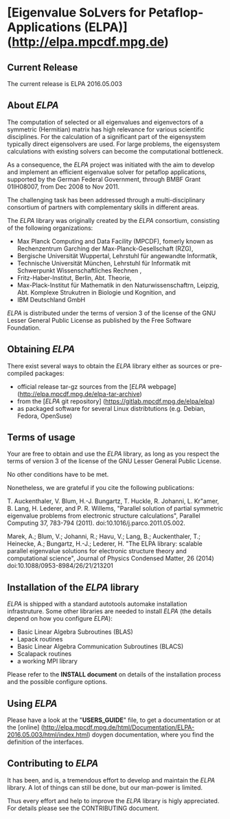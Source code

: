 # [Eigenvalue SoLvers for Petaflop-Applications (ELPA)] (http://elpa.mpcdf.mpg.de)

## Current Release ##

The current release is ELPA 2016.05.003

## About *ELPA*

The computation of selected or all eigenvalues and eigenvectors of a symmetric
(Hermitian) matrix has high relevance for various scientific disciplines.
For the calculation of a significant part of the eigensystem typically direct
eigensolvers are used. For large problems, the eigensystem calculations with
existing solvers can become the computational bottleneck.

As a consequence, the *ELPA* project was initiated with the aim to develop and
implement an efficient eigenvalue solver for petaflop applications, supported
by the German Federal Government, through BMBF Grant 01IH08007, from
Dec 2008 to Nov 2011.

The challenging task has been addressed through a multi-disciplinary consortium
of partners with complementary skills in different areas.

The *ELPA* library was originally created by the *ELPA* consortium,
consisting of the following organizations:

- Max Planck Computing and Data Facility (MPCDF), fomerly known as
  Rechenzentrum Garching der Max-Planck-Gesellschaft (RZG),
- Bergische Universität Wuppertal, Lehrstuhl für angewandte
  Informatik,
- Technische Universität München, Lehrstuhl für Informatik mit
  Schwerpunkt Wissenschaftliches Rechnen ,
- Fritz-Haber-Institut, Berlin, Abt. Theorie,
- Max-Plack-Institut für Mathematik in den Naturwissenschaftrn,
  Leipzig, Abt. Komplexe Strukutren in Biologie und Kognition,
  and
- IBM Deutschland GmbH

*ELPA* is distributed under the terms of version 3 of the license of the
GNU Lesser General Public License as published by the Free Software Foundation.

## Obtaining *ELPA*

There exist several ways to obtain the *ELPA* library either as sources or pre-compiled packages:

- official release tar-gz sources from the [*ELPA* webpage] (http://elpa.mpcdf.mpg.de/elpa-tar-archive)
- from the [*ELPA* git repository] (https://gitlab.mpcdf.mpg.de/elpa/elpa)
- as packaged software for several Linux distribtutions (e.g. Debian, Fedora, OpenSuse)

## Terms of usage

Your are free to obtain and use the *ELPA* library, as long as you respect the terms
of version 3 of the license of the GNU Lesser General Public License.

No other conditions have to be met.

Nonetheless, we are grateful if you cite the following publications:

  T. Auckenthaler, V. Blum, H.-J. Bungartz, T. Huckle, R. Johanni,
  L. Kr\"amer, B. Lang, H. Lederer, and P. R. Willems,
  "Parallel solution of partial symmetric eigenvalue problems from
  electronic structure calculations",
  Parallel Computing 37, 783-794 (2011).
  doi:10.1016/j.parco.2011.05.002.

  Marek, A.; Blum, V.; Johanni, R.; Havu, V.; Lang, B.; Auckenthaler,
  T.; Heinecke, A.; Bungartz, H.-J.; Lederer, H.
  "The ELPA library: scalable parallel eigenvalue solutions for electronic
  structure theory and computational science",
  Journal of Physics Condensed Matter, 26 (2014)
  doi:10.1088/0953-8984/26/21/213201

## Installation of the *ELPA* library

*ELPA* is shipped with a standard autotools automake installation infrastruture.
Some other libraries are needed to install *ELPA* (the details depend on how you
configure *ELPA*):

  - Basic Linear Algebra Subroutines (BLAS)
  - Lapack routines
  - Basic Linear Algebra Communication Subroutines (BLACS)
  - Scalapack routines
  - a working MPI library

Please refer to the **INSTALL document** on details of the installation process and
the possible configure options.

## Using *ELPA*

Please have a look at the "**USERS_GUIDE**" file, to get a documentation or at the [online]
(http://elpa.mpcdf.mpg.de/html/Documentation/ELPA-2016.05.003/html/index.html) doygen
documentation, where you find the definition of the interfaces.

## Contributing to *ELPA*

It has been, and is, a tremendous effort to develop and maintain the
*ELPA* library. A lot of things can still be done, but our man-power is limited.

Thus every effort and help to improve the *ELPA* library is higly appreciated.
For details please see the CONTRIBUTING document.


